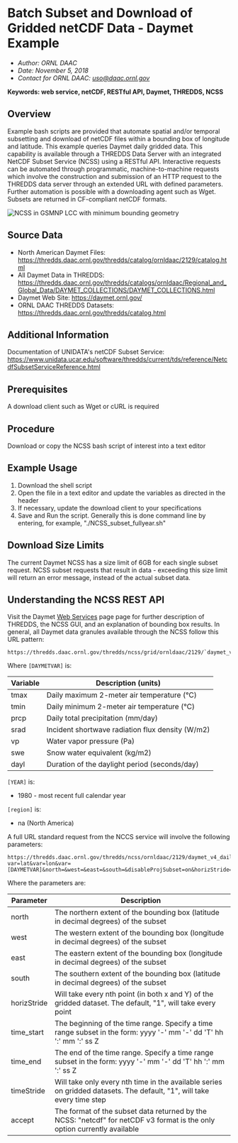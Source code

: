 # Batch Subset and Download of Gridded netCDF Data - Daymet Example

- *Author: ORNL DAAC*
- *Date: November 5, 2018*
- *Contact for ORNL DAAC: uso@daac.ornl.gov*

**Keywords: web service, netCDF, RESTful API, Daymet, THREDDS, NCSS**

## Overview

Example bash scripts are provided that automate spatial and/or temporal subsetting and download of netCDF files within a bounding box of longitude and latitude. This example queries Daymet daily gridded data. This capability is available through a THREDDS Data Server with an integrated NetCDF Subset Service (NCSS) using a RESTful API. Interactive requests can be automated through programmatic, machine-to-machine requests which involve the construction and submission of an HTTP request to the THREDDS data server through an extended URL with defined parameters. Further automation is possible with a downloading agent such as Wget. Subsets are returned in CF-compliant netCDF formats.

![NCSS in GSMNP LCC with minimum bounding geometry](NCSS_GSMNP_LCCboundingbox_withMinimumBoundingGeometry.png)

## Source Data

- North American Daymet Files: https://thredds.daac.ornl.gov/thredds/catalog/ornldaac/2129/catalog.html 
- All Daymet Data in THREDDS: https://thredds.daac.ornl.gov/thredds/catalogs/ornldaac/Regional_and_Global_Data/DAYMET_COLLECTIONS/DAYMET_COLLECTIONS.html
- Daymet Web Site: https://daymet.ornl.gov/
- ORNL DAAC THREDDS Datasets: https://thredds.daac.ornl.gov/thredds/catalog.html

## Additional Information

Documentation of UNIDATA's netCDF Subset Service: https://www.unidata.ucar.edu/software/thredds/current/tds/reference/NetcdfSubsetServiceReference.html

## Prerequisites

A download client such as Wget or cURL is required

## Procedure

Download or copy the NCSS bash script of interest into a text editor

## Example Usage

1. Download the shell script
2. Open the file in a text editor and update the variables as directed in the header
3. If necessary, update the download client to your specifications
4. Save and Run the script. Generally this is done command line by entering, for example, "./NCSS_subset_fullyear.sh"

## Download Size Limits

The current Daymet NCSS has a size limit of 6GB for each single subset request. NCSS subset requests that result in data - exceeding this size limit will return an error message, instead of the actual subset data.

## Understanding the NCSS REST API

Visit the Daymet [Web Services](https://daymet.ornl.gov/web_services) page page for further description of THREDDS, the NCSS GUI, and an explanation of bounding box results. In general, all Daymet data granules available through the NCSS follow this URL pattern:

    https://thredds.daac.ornl.gov/thredds/ncss/grid/ornldaac/2129/`daymet_v4_daily_[region]_[DAYMETVAR]_[YEAR].nc

Where `[DAYMETVAR]` is:

| Variable | Description (units) |
| ---- | ---- |
| tmax | Daily maximum 2-meter air temperature (°C) |
| tmin | Daily minimum 2-meter air temperature (°C) |
| prcp | Daily total precipitation (mm/day) |
| srad | Incident shortwave radiation flux density (W/m2) |
| vp   | Water vapor pressure (Pa) |
| swe  | Snow water equivalent (kg/m2) |
| dayl | Duration of the daylight period (seconds/day) |

`[YEAR]` is:

- 1980 - most recent full calendar year

`[region]` is:

- na (North America)

A full URL standard request from the NCCS service will involve the following parameters:

    https://thredds.daac.ornl.gov/thredds/ncss/ornldaac/2129/daymet_v4_daily_[region]_[DAYMETVAR]_[YEAR].nc?var=lat&var=lon&var=[DAYMETVAR]&north=&west=&east=&south=&disableProjSubset=on&horizStride=1&time_start=Z&time_end=&timeStride=&accept=netcdf


Where the parameters are:

| Parameter | Description |
| ----- | ----- |
| north | The northern extent of the bounding box (latitude in decimal degrees) of the subset |
| west | The western extent of the bounding box (longitude in decimal degrees) of the subset |
| east | The eastern extent of the bounding box (longitude in decimal degrees) of the subset |
| south | The southern extent of the bounding box (latitude in decimal degrees) of the subset |
| horizStride | Will take every nth point (in both x and Y) of the gridded dataset. The default, "1", will take every point |
| time_start | The beginning of the time range. Specify a time range subset in the form: yyyy '-' mm '-' dd 'T' hh ':' mm ':' ss Z |
| time_end | The end of the time range. Specify a time range subset in the form: yyyy '-' mm '-' dd 'T' hh ':' mm ':' ss Z |
| timeStride | Will take only every nth time in the available series on gridded datasets. The default, "1", will take every time step |
| accept | The format of the subset data returned by the NCSS: "netcdf" for netCDF v3 format is the only option currently available |

